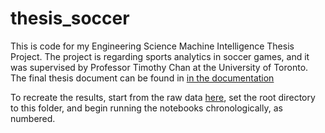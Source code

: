 # thesis_soccer
This is code for my Engineering Science Machine Intelligence Thesis Project. The project is regarding sports analytics in soccer games, and it was supervised by Professor Timothy Chan at the University of Toronto.
The final thesis document can be found in [in the documentation](/documentation/Defining%20Soccer%20Playing%20Styles%20through%20a%20Data-Driven%20Approach.pdf)

To recreate the results, start from the raw data [here](https://drive.google.com/drive/folders/1f1G667FhHugzHGzqa3k2pWWqbp72WAik?usp=sharing), set the root directory to this folder, and begin running the notebooks chronologically, as numbered.


